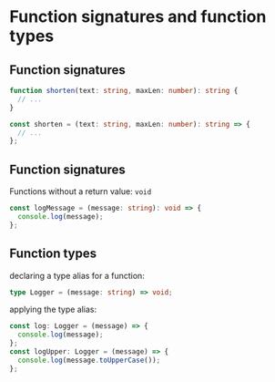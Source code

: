 # Function signatures and function types

## Function signatures

```ts
function shorten(text: string, maxLen: number): string {
  // ...
}
```

```ts
const shorten = (text: string, maxLen: number): string => {
  // ...
};
```

## Function signatures

Functions without a return value: `void`

```ts
const logMessage = (message: string): void => {
  console.log(message);
};
```

## Function types

declaring a type alias for a function:

```ts
type Logger = (message: string) => void;
```

applying the type alias:

```ts
const log: Logger = (message) => {
  console.log(message);
};
const logUpper: Logger = (message) => {
  console.log(message.toUpperCase());
};
```
